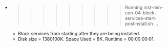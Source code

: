 * >>>>>>>>> Running inst-min-con-04-block-services-start-postinstall.sh ...
  * Block services from starting after they are being installed.
  * Disk size = 1380100K. Space Used = 8K. Runtime = 00:00:00:01.
